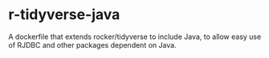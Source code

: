 
# r-tidyverse-java

A dockerfile that extends rocker/tidyverse to include Java, to allow easy use of
RJDBC and other packages dependent on Java.


